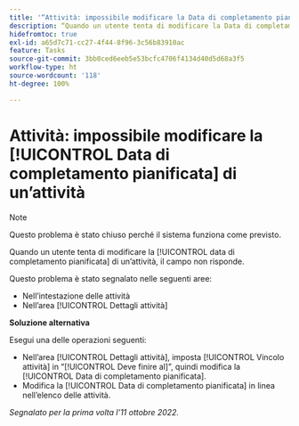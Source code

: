 ```yaml
---
title: '“Attività: impossibile modificare la Data di completamento pianificata di un’attività”'
description: “Quando un utente tenta di modificare la Data di completamento pianificata di un’attività, il campo non risponde. ”
hidefromtoc: true
exl-id: a65d7c71-cc27-4f44-8f96-3c56b83910ac
feature: Tasks
source-git-commit: 3bb0ced6eeb5e53bcfc4706f4134d40d5d68a3f5
workflow-type: ht
source-wordcount: '118'
ht-degree: 100%

---
```


# Attività: impossibile modificare la [!UICONTROL Data di completamento pianificata] di un’attività

>[!NOTE]
>
>Questo problema è stato chiuso perché il sistema funziona come previsto. 

Quando un utente tenta di modificare la [!UICONTROL data di completamento pianificata] di un’attività, il campo non risponde.

Questo problema è stato segnalato nelle seguenti aree:

* Nell’intestazione delle attività
* Nell’area [!UICONTROL Dettagli attività]

**Soluzione alternativa**

Esegui una delle operazioni seguenti:

* Nell’area [!UICONTROL Dettagli attività], imposta [!UICONTROL Vincolo attività] in “[!UICONTROL Deve finire al]”, quindi modifica la [!UICONTROL Data di completamento pianificata].
* Modifica la [!UICONTROL Data di completamento pianificata] in linea nell’elenco delle attività.

_Segnalato per la prima volta l’11 ottobre 2022._
